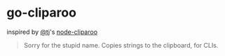 
# go-cliparoo

inspired by [@tj]'s [node-cliparoo]

> Sorry for the stupid name. Copies strings to the clipboard, for CLIs.


[@tj]: https://github.com/tj
[node-cliparoo]: https://github.com/tj/node-cliparoo
